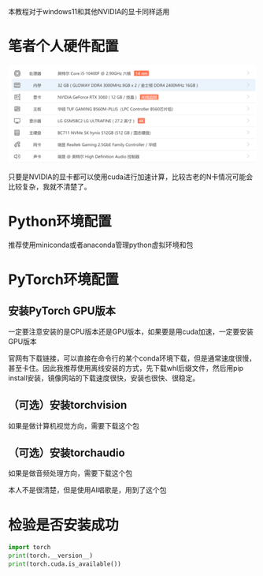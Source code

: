 本教程对于windows11和其他NVIDIA的显卡同样适用

# 笔者个人硬件配置

![img](./assets/1681793253053-213fae70-fa8b-4e1b-9c6d-d17286ebce3a.png)

只要是NVIDIA的显卡都可以使用cuda进行加速计算，比较古老的N卡情况可能会比较复杂，我就不清楚了。

# Python环境配置

推荐使用miniconda或者anaconda管理python虚拟环境和包

# PyTorch环境配置

## 安装PyTorch GPU版本

一定要注意安装的是CPU版本还是GPU版本，如果要是用cuda加速，一定要安装GPU版本

官网有下载链接，可以直接在命令行的某个conda环境下载，但是通常速度很慢，甚至卡住。因此我推荐使用离线安装的方式，先下载whl后缀文件，然后用pip install安装，镜像网站的下载速度很快，安装也很快、很稳定。



## （可选）安装torchvision

如果是做计算机视觉方向，需要下载这个包

## （可选）安装torchaudio

如果是做音频处理方向，需要下载这个包

本人不是很清楚，但是使用AI唱歌是，用到了这个包

# 检验是否安装成功

```python
import torch
print(torch.__version__)
print(torch.cuda.is_available())
```